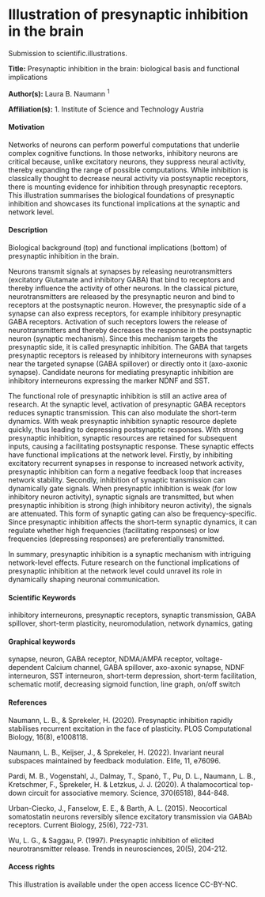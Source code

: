 # Illustration of presynaptic inhibition in the brain

Submission to scientific.illustrations.

**Title:** Presynaptic inhibition in the brain: biological basis and functional implications


**Author(s):** Laura B. Naumann <sup> 1 </sup>

**Affiliation(s):** 1. Institute of Science and Technology Austria


#### Motivation

Networks of neurons can perform powerful computations that underlie complex cognitive functions. In those networks, inhibitory neurons are critical because, unlike excitatory neurons, they suppress neural activity, thereby expanding the range of possible computations. While inhibition is classically thought to decrease neural activity via postsynaptic receptors, there is mounting evidence for inhibition through presynaptic receptors. This illustration summarises the biological foundations of presynaptic inhibition and showcases its functional implications at the synaptic and network level.


#### Description

Biological background (top) and functional implications (bottom) of presynaptic inhibition in the brain.

Neurons transmit signals at synapses by releasing neurotransmitters (excitatory Glutamate and inhibitory GABA) that bind to receptors and thereby influence the activity of other neurons. In the classical picture, neurotransmitters are released by the presynaptic neuron and bind to receptors at the postsynaptic neuron. However, the presynaptic side of a synapse can also express receptors, for example inhibitory presynaptic GABA receptors. Activation of such receptors lowers the release of neurotransmitters and thereby decreases the response in the postsynaptic neuron (synaptic mechanism). Since this mechanism targets the presynaptic side, it is called presynaptic inhibition. The GABA that targets presynaptic receptors is released by inhibitory interneurons with synapses near the targeted synapse (GABA spillover) or directly onto it (axo-axonic synapse). Candidate neurons for mediating presynaptic inhibition are inhibitory interneurons expressing the marker NDNF and SST.

The functional role of presynaptic inhibition is still an active area of research. At the synaptic level, activation of presynaptic GABA receptors reduces synaptic transmission. This can also modulate the short-term dynamics. With weak presynaptic inhibition synaptic resource deplete quickly, thus leading to depressing postsynaptic responses. With strong presynaptic inhibition, synaptic resources are retained for subsequent inputs, causing a facilitating postsynaptic response.
These synaptic effects have functional implications at the network level. Firstly, by inhibiting excitatory recurrent synapses in response to increased network activity, presynaptic inhibition can form a negative feedback loop that increases network stability. Secondly, inhibition of synaptic transmission can dynamically gate signals. When presynaptic inhibition is weak (for low inhibitory neuron activity), synaptic signals are transmitted, but when presynaptic inhibition is strong (high inhibitory neuron activity), the signals are attenuated. This form of synaptic gating can also be frequency-specific. Since presynaptic inhibition affects the short-term synaptic dynamics, it can regulate whether high frequencies (facilitating responses) or low frequencies (depressing responses) are preferentially transmitted.

In summary, presynaptic inhibition is a synaptic mechanism with intriguing network-level effects. Future research on the functional implications of presynaptic inhibition at the network level could unravel its role in dynamically shaping neuronal communication.


#### Scientific Keywords

inhibitory interneurons, presynaptic receptors, synaptic transmission, GABA spillover, short-term plasticity, neuromodulation, network dynamics, gating


#### Graphical keywords

synapse, neuron, GABA receptor, NDMA/AMPA receptor, voltage-dependent Calcium channel, GABA spillover, axo-axonic synapse, NDNF interneuron, SST interneuron, short-term depression, short-term facilitation, schematic motif, decreasing sigmoid function, line graph, on/off switch


#### References

Naumann, L. B., & Sprekeler, H. (2020). Presynaptic inhibition rapidly stabilises recurrent excitation in the face of plasticity. PLOS Computational Biology, 16(8), e1008118.

Naumann, L. B., Keijser, J., & Sprekeler, H. (2022). Invariant neural subspaces maintained by feedback modulation. Elife, 11, e76096.

Pardi, M. B., Vogenstahl, J., Dalmay, T., Spanò, T., Pu, D. L., Naumann, L. B., Kretschmer, F., Sprekeler, H. & Letzkus, J. J. (2020). A thalamocortical top-down circuit for associative memory. Science, 370(6518), 844-848.

Urban-Ciecko, J., Fanselow, E. E., & Barth, A. L. (2015). Neocortical somatostatin neurons reversibly silence excitatory transmission via GABAb receptors. Current Biology, 25(6), 722-731.

Wu, L. G., & Saggau, P. (1997). Presynaptic inhibition of elicited neurotransmitter release. Trends in neurosciences, 20(5), 204-212.


#### Access rights

This illustration is available under the open access licence CC-BY-NC.

